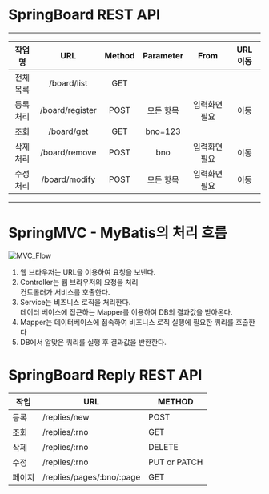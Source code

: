 # SpringBoard REST API
--- 
|작업명|URL|Method|Parameter|From|URL 이동|
|:---:|:---:|:---:|:---:|:---:|:---:|
|전체 목록|/board/list|GET| | |
|등록 처리|/board/register|POST|모든 항목|입력화면 필요|이동|
|조회|/board/get|GET|bno=123| | |
|삭제 처리|/board/remove|POST|bno|입력화면 필요|이동|
|수정 처리|/board/modify|POST|모든 항목|입력화면 필요|이동|
 ---
# SpringMVC - MyBatis의 처리 흐름
![MVC_Flow](https://user-images.githubusercontent.com/84948004/180598375-8b3139b2-63cc-42c2-8ff1-b060e18c57ae.png)
1. 웹 브라우저는 URL을 이용하여 요청을 보낸다.
2. Controller는 웹 브라우저의 요청을 처리<br>컨트롤러가 서비스를 호출한다.
3. Service는 비즈니스 로직을 처리한다.<br>데이터 베이스에 접근하는 Mapper를 이용하여 DB의 결과값을 받아온다.
4. Mapper는 데이터베이스에 접속하여 비즈니스 로직 실행에 필요한 쿼리를 호출한다
5. DB에서 알맞은 쿼리를 실행 후 결과값을 반환한다.

# SpringBoard Reply REST API
|작업|URL|METHOD|
|---|---|---|
|등록|/replies/new|POST|
|조회|/replies/:rno|GET|
|삭제|/replies/:rno|DELETE|
|수정|/replies/:rno|PUT or PATCH|
|페이지|/replies/pages/:bno/:page|GET|